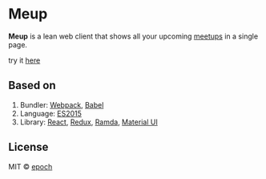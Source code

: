# Meup

**Meup** is a lean web client that shows all your upcoming [meetups](https://www.meetup.com/) in a single page.

try it [here](https://epoch.github.io/meup/)

## Based on

1. Bundler: [Webpack](http://webpack.github.io/docs/), [Babel](https://babeljs.io)
2. Language: [ES2015](https://babeljs.io/docs/learn-es2015/)
3. Library: [React](https://facebook.github.io/react/), [Redux](https://github.com/reactjs/redux), [Ramda](http://ramdajs.com/), [Material UI](http://www.material-ui.com/)

## License
MIT © [epoch](https://github.com/epoch)
